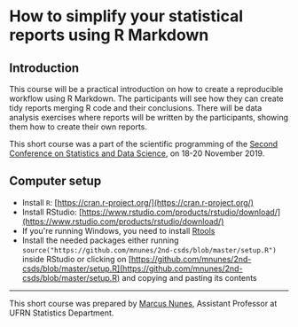 # How to simplify your statistical reports using R Markdown

## Introduction

This course will be a practical introduction on how to create a reproducible workflow using R Markdown. The participants will see how they can create tidy reports merging R code and their conclusions. There will be data analysis exercises where reports will be written by the participants, showing them how to create their own reports.

This short course was a part of the scientific programming of the [Second Conference on Statistics and Data Science](http://www.csds2019.ime.ufba.br/), on 18-20 November 2019.

## Computer setup

- Install `R`: [https://cran.r-project.org/](https://cran.r-project.org/)
- Install RStudio: [https://www.rstudio.com/products/rstudio/download/](https://www.rstudio.com/products/rstudio/download/)
- If you're running Windows, you need to install [Rtools](https://cran.r-project.org/bin/windows/Rtools/)
- Install the needed packages either running `source("https://github.com/mnunes/2nd-csds/blob/master/setup.R")` inside RStudio or clicking on [https://github.com/mnunes/2nd-csds/blob/master/setup.R](https://github.com/mnunes/2nd-csds/blob/master/setup.R) and copying and pasting its contents


<hr >

This short course was prepared by [Marcus Nunes](https://marcusnunes.me), Assistant Professor at UFRN Statistics Department.